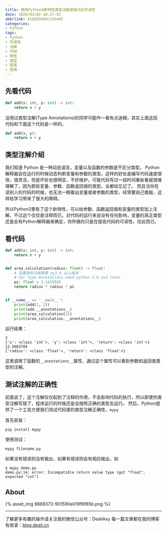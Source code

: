```yaml
---
title: 使用Python3新特性类型注解提高代码可读性
date: 2020/03/02 10:27:53
abbrlink: 416d59d84c1e5e05
categories:
- Python
tags:
- Python
- 可读性
- 注解
- 代码
- 特性
- 类型
- 提高
- 使用
---
```

## 先看代码
```python
def add(x: int, y: int) -> int:
    return x + y
```

没用过类型注解(Type Annotations)的同学可能咋一看有点迷糊，其实上面这段代码和下面这个代码是一样的。

```python
def add(x, y):
    return x + y
```


## 类型注解介绍
我们知道 Python 是一种动态语言，变量以及函数的参数是不区分类型。
Python解释器会在运行的时候动态判断变量和参数的类型，这样的好处是编写代码速度很快，很灵活，但是坏处也很明显，不好维护，可能代码写过一段时间重新看就很难理解了，因为那些变量、参数、函数返回值的类型，全都给忘记了。
而且当你在读别人的代码的时候，也无法一眼看出变量或者参数的类型，经常要自己推敲，这样给学习带来了很大的障碍。

所以Python3里有了这个新特性，可以给参数、函数返回值和变量的类型加上注解，不过这个仅仅是注释而已，对代码的运行来说没有任何影响，变量的真正类型还是会有Python解释器来确定，你所做的只是在提高代码的可读性，仅此而已。


## 看代码
```python
def add(x: int, y: int) -> int:
    return x + y


def area_calculation(radius: float) -> float:
    # 变量类型注解需要 py3.6 以上版本
    # Var Type Annotations need python 3.6 and later
    pi: float = 3.1415926
    return radius * radius * pi


if __name__ == '__main__':
    print(add(1, 2))
    print(add.__annotations__)
    print(area_calculation(2))
    print(area_calculation.__annotations__)
```

运行结果：
```
3
{'x': <class 'int'>, 'y': <class 'int'>, 'return': <class 'int'>}
12.5663704
{'radius': <class 'float'>, 'return': <class 'float'>}
```

这里调用了函数的`__annotations__`属性，通过这个属性可以看到参数和返回值类型的注解。


## 测试注解的正确性
前面说了，这个注解仅仅起到了注释的作用，不会影响代码的执行，所以即使你类型注解写错了，程序运行的时候还是会按照正确的类型去运行。
然后，Python提供了一个工具方便我们测试代码里的类型注解正确性，`mypy`

首先安装：
```
pip install mypy
```

使用测试：
```
mypy filename.py
```

如果没有错误则没有输出，如果有错误则会有相应输出，如
```
$ mypy demo.py
demo.py:14: error: Incompatible return value type (got "float", expected "int")
```


## About
{% asset_img 8869373-901590e019f6f85b.png %}

---------------
了解更多有趣的操作请关注我的微信公众号：DealiAxy
每一篇文章都在我的博客有收录：[blog.deali.cn](http://blog.deali.cn)
